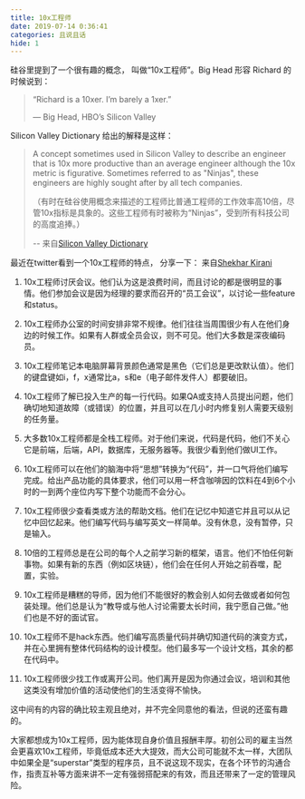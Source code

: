 ```yaml
---
title: 10x工程师
date: 2019-07-14 0:36:41
categories: 且说且话
hide: 1
---
```

硅谷里提到了一个很有趣的概念， 叫做“10x工程师”。Big Head 形容 Richard 的时候说到：
> “Richard is a 10xer. I’m barely a 1xer.”
>
> — Big Head, HBO’s Silicon Valley

Silicon Valley Dictionary 给出的解释是这样：
> A concept sometimes used in Silicon Valley to describe an engineer that is 10x more productive than an average engineer although the 10x metric is figurative. Sometimes referred to as "Ninjas", these engineers are highly sought after by all tech companies.
>
> （有时在硅谷使用概念来描述的工程师比普通工程师的工作效率高10倍，尽管10x指标是具象的。这些工程师有时被称为“Ninjas”，受到所有科技公司的高度追捧。）
>
> -- 来自[Silicon Valley Dictionary](http://svdictionary.com/words/10x-engineer)

最近在twitter看到一个10x工程师的特点， 分享一下：
来自[Shekhar Kirani](https://twitter.com/skirani/status/1149302828420067328)

1. 10x工程师讨厌会议。他们认为这是浪费时间，而且讨论的都是很明显的事情。他们参加会议是因为经理的要求而召开的“员工会议”，以讨论一些feature和status。

2. 10x工程师办公室的时间安排非常不规律。他们往往当周围很少有人在他们身边的时候工作。如果有人群或全员会议，则不可见。他们大多数是深夜编码员。

3. 10x工程师笔记本电脑屏幕背景颜色通常是黑色（它们总是更改默认值）。他们的键盘键如i，f，x通常比a，s和e（电子邮件发件人）都要破旧。

4. 10x工程师了解已投入生产的每一行代码。如果QA或支持人员提出问题，他们确切地知道故障（或错误）的位置，并且可以在几小时内修复别人需要天级别的任务量。

5. 大多数10x工程师都是全栈工程师。对于他们来说，代码是代码，他们不关心它是前端，后端，API，数据库，无服务器等。我很少看到他们做UI工作。

6. 10x工程师可以在他们的脑海中将“思想”转换为“代码”，并一口气将他们编写完成。给出产品功能的具体要求，他们可以用一杯含咖啡因的饮料在4到6个小时的一到两个座位内写下整个功能而不会分心。

7. 10x工程师很少查看类或方法的帮助文档。他们在记忆中知道它并且可以从记忆中回忆起来。他们编写代码与编写英文一样简单。没有休息，没有暂停，只是输入。

8. 10倍的工程师总是在公司的每个人之前学习新的框架，语言。他们不怕任何新事物。如果有新的东西（例如区块链），他们会在任何人开始之前吞噬，配置，实验。

9. 10x工程师是糟糕的导师，因为他们不能很好的教会别人如何去做或者如何包装处理。他们总是认为“教导或与他人讨论需要太长时间，我宁愿自己做。”他们也是不好的面试官。

10. 10x工程师不是hack东西。他们编写高质量代码并确切知道代码的演变方式，并在心里拥有整体代码结构的设计模型。他们最多写一个设计文档，其余的都在代码中。

11. 10x工程师很少找工作或离开公司。他们离开是因为你通过会议，培训和其他这类没有增加价值的活动使他们的生活变得不愉快。

这中间有的内容的确比较主观且绝对，并不完全同意他的看法，但说的还蛮有趣的。

大家都想成为10x工程师，因为能体现自身价值且报酬丰厚。初创公司的雇主当然会更喜欢10x工程师，毕竟低成本还大大提效，而大公司可能就不太一样，大团队中如果全是“superstar”类型的程序员，且不说这现不现实，在各个环节的沟通合作，指责互补等方面来讲不一定有强弱搭配来的有效，而且还带来了一定的管理风险。